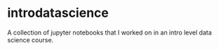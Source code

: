 # introdatascience
A collection of jupyter notebooks that I worked on in an intro level data science course.
